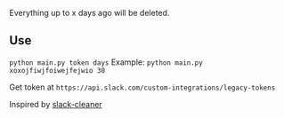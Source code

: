 Everything up to x days ago will be deleted.

## Use
`python main.py token days`
Example: `python main.py xoxojfiwjfoiwejfejwio 30`

Get token at `https://api.slack.com/custom-integrations/legacy-tokens`

Inspired by [slack-cleaner](https://github.com/kfei/slack-cleaner)
